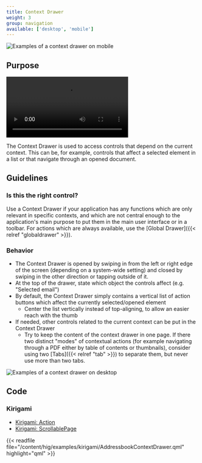 ```yaml
---
title: Context Drawer
weight: 3
group: navigation
available: ['desktop', 'mobile']
---
```


![Examples of a context drawer on mobile](/hig/Contextdrawer1.png)

Purpose
-------

<video src="https://cdn.kde.org/hig/video/20200122/ShowContentDrawer.webm" 
    loop="true" playsinline="true" width="320" controls="true" 
    onended="this.play()" class="border"></video>

The Context Drawer is used to access controls that depend on the current
context. This can be, for example, controls that affect a selected
element in a list or that navigate through an opened document.

Guidelines
----------

### Is this the right control?

Use a Context Drawer if your application has any functions which are
only relevant in specific contexts, and which are not central enough to
the application's main purpose to put them in the main user interface
or in a toolbar. For actions which are always available, use the
[Global Drawer]({{< relref "globaldrawer" >}}).

### Behavior

-   The Context Drawer is opened by swiping in from the left or right
    edge of the screen (depending on a system-wide setting) and closed
    by swiping in the other direction or tapping outside of it.
-   At the top of the drawer, state which object the controls affect
    (e.g. "Selected email")
-   By default, the Context Drawer simply contains a vertical list of
    action buttons which affect the currently selected/opened element
    -   Center the list vertically instead of top-aligning, to allow an
        easier reach with the thumb
-   If needed, other controls related to the current context can be put
    in the Context Drawer
    -   Try to keep the content of the context drawer in one page. If
        there two distinct "modes" of contextual actions (for example
        navigating through a PDF either by table of contents or
        thumbnails), consider using two [Tabs]({{< relref "tab" >}}) to separate them,
        but never use more than two tabs.

![Examples of a context drawer on desktop](/hig/Contextdrawer2.png)

Code
----

### Kirigami

- [Kirigami: Action](docs:kirigami2;Action)
- [Kirigami: ScrollablePage](docs:kirigami2;ScrollablePage)

{{< readfile file="/content/hig/examples/kirigami/AddressbookContextDrawer.qml" highlight="qml" >}}
